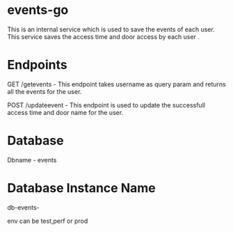 # events-go
This is an internal service which is used to save the events of each user.
This service saves the access time and door access by each user .

# Endpoints 
GET /getevents - This endpoint takes username as query param and returns all the events for the user.

POST /updateevent - This endpoint is used to update the successfull access time and door name for the user.

# Database
Dbname - events

# Database Instance Name 
db-events- <env>

  env can be test,perf or prod
